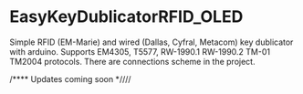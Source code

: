 # EasyKeyDublicatorRFID_OLED
Simple RFID (EM-Marie) and wired (Dallas, Cyfral, Metacom) key dublicator with arduino. Supports EM4305, T5577, RW-1990.1 RW-1990.2 TM-01 TM2004 protocols. There are connections scheme in the project.

/****
Updates coming soon
*////
